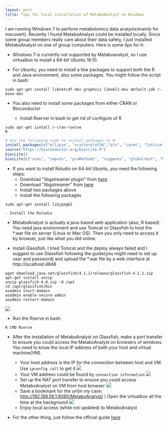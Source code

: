 ```yaml
---
layout: post
title: Tips for local installation of MetaboAnalyst on Windows
---
```


I am running Windows 7 to perform metabolomics data analysis(mainly for mscovert). Recently I found MetaboAnalyst could be installed locally. Since some group members really care about their data safety, I just installed MetaboAnalyst on one of group computers. Here is some tips for it:

- Windows 7 is currently not supported by Metaboanalyst, so I use virtualbox to install a 64-bit Ubuntu 16.10.

- For Ubuntu, you need to install a few packages to support both the R and Java environment, also some packages. You might follow the script in bash:

```
sudo apt-get install libnetcdf-dev graphviz libxml2-dev default-jdk r-base-dev 
```

- You also need to install some packages from either CRAN or Bioconductor

    - Install Rserver in bash to get rid of configure of R

```
sudo apt-get isntall r-cran-rserve
R
```

``` r
# Use the following code to install packages in R:
install.packages(c("ellipse", "scatterplot3d","pls", "caret", "lattice", "Cairo", "randomForest", "e1071","gplots", "som", "xtable", "RColorBrewer", "pheatmap", "igraph", "RJSONIO", "caTools", "ROCR", "pROC"))
source("https://bioconductor.org/biocLite.R")
biocLite()
biocLite(c("xcms", "impute", "pcaMethods", "siggenes", "globaltest", "GlobalAncova", "Rgraphviz", "KEGGgraph", "preprocessCore", "genefilter", "SSPA", "sva"))
```

- If you want to install Rstudio on 64-bit Ubuntu, you need the following steps:
    - Download "libgstreamer plugin" from [here](https://packages.debian.org/jessie/amd64/libgstreamer-plugins-base0.10-0/download) 
    - Download "libgstreamer" from [here](https://packages.debian.org/jessie/amd64/libgstreamer0.10-0/download) 
    - Install two packages above
    - Install the following packages
```
sudo apt-get install libjpeg62
```
    - Install the Rstudio

- MetaboAnalyst is actually a java-based web application (also, R based). You need java environment and use Tomcat or Glassfish to host the *.war file on server (Linux or Mac OS). Then you only need to access it by browser, just like what you did online.

- Install Glassfish. I tried Tomcat and the deploy always failed and I suggest to use Glassfish following the guide(you might need to set up user and password) and upload the *.war file by a web interface at http://localhost:4848

```
wget download.java.net/glassfish/4.1.1/release/glassfish-4.1.1.zip
apt-get install unzip
unzip glassfish-4.0.zip -d /opt
cd /opt/glassfish/bin
asadmin start-domain
asadmin enable-secure-admin
asadmin restart-domain
```
![](http://yufree.github.io/blogcn/figure/war.PNG)

- Run the Rserve in bash:

```
R CMD Rserve
```

- After the installation of MetaboAnalyst on Glassfish, make a port transfer to ensure you could access the MetaboAnalyst on browsers of windows. You need to know the local IP address of both your host and virtual machine(VM).

    - Your host address is the IP for the connection between host and VM. Use `ipconfig /all` to get it
    ![](http://yufree.github.io/blogcn/figure/hostip.PNG)
    - Your VM address could be found by `connection information`
    ![](http://yufree.github.io/blogcn/figure/vmip.PNG)
    - Set up the NAT port transfer to ensure you could access MetaboAnalyst on VM from host browser
    ![](http://yufree.github.io/blogcn/figure/porttrans.PNG)
    - Save a bookmark for the url(in my case: http://192.168.56.1:8080/MetaboAnalyst/ ) Open the virtualbox all the time at the background
    ![](http://yufree.github.io/blogcn/figure/ip.PNG)
    - Enjoy local access (while not updated) to MetaboAnalyst
    
- For the other thing, just follow the official guide [here](http://www.metaboanalyst.ca/faces/home.xhtml)